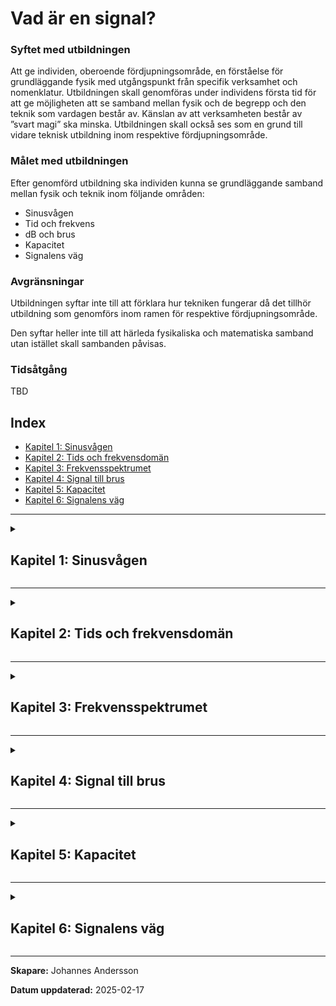 # Vad är en signal?

### Syftet med utbildningen

Att ge individen, oberoende fördjupningsområde, en förståelse för grundläggande fysik med utgångspunkt från specifik verksamhet och nomenklatur. Utbildningen skall genomföras under individens första tid för att ge möjligheten att se samband mellan fysik och de begrepp och den teknik som vardagen består av. Känslan av att verksamheten består av ”svart magi” ska minska. Utbildningen skall också ses som en grund till vidare teknisk utbildning inom respektive fördjupningsområde.

### Målet med utbildningen

Efter genomförd utbildning ska individen kunna se grundläggande samband mellan fysik och teknik inom följande områden:

- Sinusvågen
- Tid och frekvens
- dB och brus
- Kapacitet
- Signalens väg

### Avgränsningar

Utbildningen syftar inte till att förklara hur tekniken fungerar då det tillhör utbildning som genomförs inom ramen för respektive fördjupningsområde.

Den syftar heller inte till att härleda fysikaliska och matematiska samband utan istället skall sambanden påvisas.

### Tidsåtgång

TBD

## Index

- [Kapitel 1: Sinusvågen](#chapter-1-sinusvagen)
- [Kapitel 2: Tids och frekvensdomän](#chapter-2-tid-v-fq)
- [Kapitel 3: Frekvensspektrumet](#chapter-3-frekvensspektrumet)
- [Kapitel 4: Signal till brus](#chapter-4-signal-till-brus)
- [Kapitel 5: Kapacitet](#chapter-5-kapacitet)
- [Kapitel 6: Signalens väg](#chapter-6-signalens_vag)

---

<details>
<summary><h2 id="chapter-1-sinusvagen">Kapitel 1: Sinusvågen</h2></summary>

### Definition

Oberoende överföringsteknik eller kommunikationsform är det sinusvågen som är möjliggöraren. När sinusvågen färdas i ett godtyckligt medium breder den ut sig likt vågringar på vatten. Vågen existerar i tre dimensioner. 

<br>

> *"En sinusvåg är den naturliga svängningsrörelsen för ett fritt svängande system."* Här finns mer att läsa om [sinusvågen.](https://sv.wikipedia.org/wiki/Sinusv%C3%A5g)

<br>
Sinusvågen definieras med hjälp av ett antal egenskaper.

<br>

<div align="center">

![Sinusvåg](./sine_wave.png "Sinusvåg")

$y(t) = A \cdot \sin(2 \pi f t + \phi)$

</div>

- $A$ = Kurvans amplitud
- $f$ = Kurvans frekvens
- $\phi$ = Kurvans fasförskjutning


### Varför är det viktigt?

När en sinusvåg färdas i ett godtyckligt medium, gör den det i form av elektromagnetisk energi och benämns ofta som en *radiosignal*. En sändare genererar signalen som i sin tur tas emot av mottagaren. För att signalen ska kunna bära information behöver sändaren och mottagaren komma överens om ett gemensamt "språk". Sändaren behöver alltså ändra signalens egenskaper så att mottagaren i sin tur kan översätta ändringarna till information.

Dessa egenskapsförändringar, eller anpassningar, benämns *modulation*. När sändaren modulerar en signal och överför den, kommer mottagaren att *demodulera* samma signal för att komma åt informationen. 

<div align="center">

![Sinusvåg](./am_fm_time_domain.png "AM/FM")

</div>

</details>

---

<details>
<summary><h2 id="chapter-2-tid-v-fq">Kapitel 2: Tids och frekvensdomän</h2></summary>

### Definition

I föregående kapitel har vi undersökt matematiska och fysikaliska fenomen med fokus på tid, där tiden representerade x-axeln i grafen. Ett annat, och minst lika vanligt sätt att beskriva en signal är att analysera den utifrån dess frekvens.

- **Tidsdomän**: Visar hur en signal förändras över tid. Här kan du observera signalens värde vid varje givet ögonblick.
- **Frekvensdomän**: Visar fördelningen av signalen över olika frekvenser, det vill säga hur mycket av signalen som finns vid varje frekvens.

I grafen nedan visas en signal i **tidsdomänen**, där **tid (s)** är på x-axeln, samt en signal i **frekvensdomänen**, där **frekvens (Hz)** är på x-axeln.

### Varför är det viktigt?
Det finns många anledningar till varför det är viktigt att kunna analysera en signal i olika domäner. Den mest uppenbara är att det förenklar studien av repetitiva fenomen, såsom radiovågor.

<br>

<div align="center">

![Domäner](./time_freq_domain.png "Tid/Frekvens")

</div>

<br>

> Frekvensen [ *f* ] är det inverterade värdet av periodtiden [ *T* ]: <br> $f = 1 / T$

> Sambandet mellan ljusets utbredningshastighet c [ *m/s* ] i vakuum, frekvensen f [ *hz* ] och våglängden λ [ m ]: <br> $λ = c / f$ <br>

> *Transformteori* är ett sammanfattande namn på de delar av matematiken som beskriver transformer. Här kan du läsa mer om [Fouriertransform.](https://sv.wikipedia.org/wiki/Fouriertransform)

</details>

---

<details>
<summary><h2 id="chapter-3-frekvensspektrumet">Kapitel 3: Frekvensspektrumet</h2></summary>

### Definition
Ett frekvensspektrum är ett avgränsat område med frekvenser. Inom radiotekniken anses det användbara frekvensområdet omfatta frekvenser mellan 10 kHz till 300 GHz. Det är dock långt ifrån det enda definierade frekvensspektrumet. Som exempel nyttjas spektrumet för ljus när information överförs i [fiberoptisk kabel.](https://en.wikipedia.org/wiki/Wavelength-division_multiplexing)

<br>

<div align="center">

![Frekvensspektrum](./spektrum.jpg "Telekrig 1997")

</div>

I figuren nedan ses en skärmdump tagen över ett skarpt frekvensspektrum. En radiomottagare som kopplats till en dator har konfigurerats att motta signaler runt omkring 140 MHz - 150 MHz. X-axeln visar frekvensen och y-axeln visar amplituden. Mitt i figuren ses ett antal signaler som i detta fall bär en *nyttosignal*. Flera av de nyttosignaler som mottagaren tar emot har mjukvaran markerat med gula cirklar för att påvisa signalens amplitud. 

Utöver att mottagaren tar emot signalen med en viss signalstyrka, allokerar signalens bredd ett visst frekvensutrymme. Signalens bredd benämns bandbredd. Bandbredden är ett mått på det frekvensområde som en signal upptar, och en högre informationsöverföringshastighet kräver ett större frekvensområde för att kunna överföra mer data per tidsenhet.

I foten på nyttosignalerna ses ett blått område som övergår i svart. Området består av brus där "taket" av rektangeln benämns brusgolv. Brus är en signal där vi inte känner signalens tidsfunktion, utan bara dess amplitudspektrum. Brus alstras av flera olika, av varandra oberoende generatorer. Alstringen sker bland annat i atmosfären, i rymden och internt i vår mottagare. Brus har egenskapen att amplituden följer normalfördelningsprincipen.

<div align="center">

![SDR](./sdr.JPG "SDR#")

</div>

### Varför är det viktigt?

Den fysikaliska faktorn avgränsar oss till att använda vissa frekvenser även fast frekvenserna, inom ramen för signalteorin kan anta ett oändligt antal värden. Överföring av information med hjälp av elektromagnetisk energi kommer alltså med begränsningar. Mer om dessa begränsningar i efterföljande kapitel.

<br>

> Här kan du förkovra dig i brus; [AGWN.](https://en.wikipedia.org/wiki/Additive_white_Gaussian_noise)

> Vill du börja motta signaler med en mottagare? Hobbyn är billig och kräver ingen särskild förkunskap. Läs mer om [SDR.](https://www.rtl-sdr.com/rtl-sdr-quick-start-guide/)

> Vill du börja sända signaler med en sändare? Då behöver du (nästan alltid) [tillstånd.](https://pts.se/tillstand-och-anmalan/radio/)

</details>

---

<details>
<summary><h2 id="chapter-4-signal-till-brus">Kapitel 4: Signal till brus</h2></summary>

### Definition

När en signal sänds från en sändare överförs den med en viss effekt (*W*). Under överföringen utsätts signalen för *dämpning* innan den når mottagaren. Alla delar i signalkedjan som inte förstärker signalen kommer att påverka den negativt, till exempel förlust i kablar eller spridning i fri rymd. Dämpningen är även frekvensberoende, där den ökar med högre frekvenser.

När mottagaren tar emot signalen, gör den detta med en viss kvalitet. Kvaliteten på signalen kan mätas på olika sätt. Ett vanligt mått är **signal-brus-förhållande** (SNR), vilket representerar skillnaden i nivå mellan signalen och det omgivande bruset. SNR mäts i decibel (dB).


<div align="center">

![Signal-Brus-Förhållande](./snr.png "snr")

</div>

Det logaritmiska måttet dB är ett användbart verktyg när stora och små värden hanteras samtidigt. Genom att använda dB kan till exempel en hög och låg signalstyrka jämföras även fast de linjära värdena ligger långt från varandra. dB är ett relativt mått och har per definition ingen enhet. Måttet refereras istället till en effektnivå.

<br>

<div align="center">

$dBm = 10 \cdot \log_{10}(mW) + 30$



<br>

<div style="display: flex; justify-content: space-between;">

<div style="flex: 1; margin-right: 10px;">
  
| Linjär (mW)   | Logaritmisk (dBm)  | 
|---------------|--------------------|
| 1             | 0                  |
| 2             | 3                  |
| 10            | 10                 |
| 100           | 20                 |
| 1000          | 30                 |

</div>

<div style="flex: 1; margin-left: 10px;">

| dBm   | Sändare     |
|-------|-------------|
| 80    | Rundradio   |
| 60    | Mikrovågsugn|
| 27    | Mobilsite   |
| 15    | WiFi        |
| 10    | Bluetooth   |


</div>

</div>

</div>

### Varför är det viktigt?
När ett system för kommunikationsöverföring designas måste tillgänglig effekt budgeteras, vilket kallas för [länkbudget.](https://pysdr.org/content/link_budgets.html) Genom att räkna på signalstyrkan för varje steg i överföringskedjan och analysera förluster är det i slutändan mottagarens tolerans för SNR som är gränssättande. Om insignalen till mottagaren har utsatts för hög dämpning under överföringen riskerar signalen försvinna i bruset och informationen går förlorad.

<br>

Ett sätt att visualisera hur en digital signal uppträder i en mottagare är att använda ett konstellationsdiagram. Desto mer brus som signalen ([QPSK](https://en.wikipedia.org/wiki/Phase-shift_keying)) utsätts för, desto svårare har mottagaren att uppfatta rätt symbol. Resultatet blir att bitfelssannolikheten (BER) ökar med minskad SNR.  

<div align="center">

![QPSK+AGWN](./qpsk.png "QPSK+AGWN")

</div>

> Ett sätt att ta höjd för höga bitfelshalter är att nyttja [kanalkodning.](https://pysdr.org/content/channel_coding.html)

</details>

---

<details>
<summary><h2 id="chapter-5-kapacitet">Kapitel 5: Kapacitet</h2></summary>

### Definition

När en godtycklig mängd information överförs över en *kanal*, har kanalen en specifik kapacitet (*D*), vilket definierar den maximala mängden information som kan överföras per tidsenhet utan att informationen förloras eller förvrängs. Kapaciteten beror på flera faktorer, såsom kanalens bandbredd, signalstyrka samt förekomsten av brus och störningar.

Kanske den mest fundamentala formen av definierad kapacitet är den som en traditionell telefonförbindelse inom det fasta telenätet erbjuder. Talkodaren för fasta telenätet är en vågformskodare, som känner av (samplar) talsignalens amplitud 8000 ggr per sekund. Spänningen i varje sample beskrivs med 8 databitar.

<div align="center">

![64kbps-PCM](./pcm.png "64kbps-PCM")

<br>

$D = 8 \frac {bit}{samples} \cdot 8k \frac {samples}{sec} = 64kbit/sec$

</div>

<br>

> Läs mer om sampling och Nyquists [samplingsteorem.](https://pysdr.org/content/sampling.html)

### Varför är det viktigt?

När ett telekomföretag idag investerar i ny kommunikationsteknologi sker det främst utifrån ett krav: kapacitet. Med framväxten av 5G-teknologi har detta krav blivit ännu mer centralt, då 5G erbjuder avsevärt högre kapacitet jämfört med tidigare generationer av kommunikationsteknologier.

<div align="center">

| Teknologi             | Kapacitet                                                                                                |
|-----------------------|----------------------------------------------------------------------------------------------------------|
| PDH                   | <ul><li>E1: 2048 Mbit/s</li></ul>                                                                        |
| SDH                   | <ul><li>STM-1: 155,52 Mbit/s</li><li>STM-4: 622,08 Mbit/s</li><li>STM-16: 2,488 Gbit/s</li></ul>         |
| Ethernet              | <ul><li>1G: 1 Gbit/s</li><li>10G: 10 Gbit/s</li></ul>                                                    |
| Fiberoptiska nät      | <ul><li>WDM: flertalet Tbit/s</li></ul>                                                                 |
| Satellitkommunikation | Abonnemang                                                                                               |
| 4G LTE                | Upp till 1.5 Gbit/s                                                                                      |
| 5G NR                 | Upp till 20 Gbit/s                                                                                       |

</div>

</details>

---

<details>
<summary><h2 id="chapter-6-signalens_vag">Kapitel 6: Signalens väg</h2></summary>

Workshop och labb

</details>

---

**Skapare:** Johannes Andersson

**Datum uppdaterad:** 2025-02-17